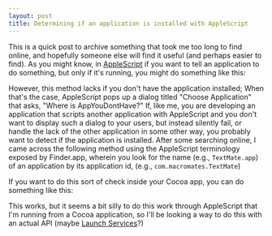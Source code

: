 ```yaml
---
layout: post
title: Determining if an application is installed with AppleScript
---
```

This is a quick post to archive something that took me too long to find online,
and hopefully someone else will find it useful (and perhaps easier to find). As
you might know, in [AppleScript](http://developer.apple.com/AppleScript/) if
you want to tell an application to do something, but only if it's running, you
might do something like this:

<script src="http://gist.github.com/351423.js?file=ifRunning.applescript"></script>

However, this method lacks if you don't have the application installed; When
that's the case, AppleScript pops up a dialog titled "Choose Application" that
asks, "Where is AppYouDontHave?" If, like me, you are developing an application
that scripts another application with AppleScript and you don't want to display
such a dialog to your users, but instead silently fail, or handle the lack of
the other application in some other way, you probably want to detect if the
application is installed.  After some searching online, I came across the
following method using the AppleScript terminology exposed by Finder.app,
wherein you look for the name (e.g., `TextMate.app`) of an application by its
application id, (e.g., `com.macromates.TextMate`)

<script src="http://gist.github.com/351423.js?file=FinderAppName.applescript"></script>

If you want to do this sort of check inside your Cocoa app, you can do something like this:

<script src="http://gist.github.com/351423.js?file=FinderAppName.c"></script>

This works, but it seems a bit silly to do this work through AppleScript that
I'm running from a Cocoa application, so I'll be looking a way to do this with
an actual API (maybe [Launch Services](http://developer.apple.com/mac/library/documentation/Carbon/Conceptual/LaunchServicesConcepts/LSCIntro/LSCIntro.html)?)

